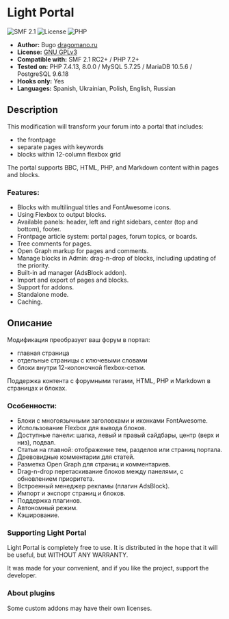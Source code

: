 # Light Portal
![SMF 2.1](https://img.shields.io/badge/SMF-2.1-ed6033.svg?style=flat)
![License](https://img.shields.io/github/license/dragomano/light-portal)
![PHP](https://img.shields.io/badge/PHP-^7.2-blue.svg?style=flat)

* **Author:** Bugo [dragomano.ru](https://dragomano.ru/mods/light-portal)
* **License:** [GNU GPLv3](https://github.com/dragomano/Light-Portal/blob/master/LICENSE)
* **Compatible with:** SMF 2.1 RC2+ / PHP 7.2+
* **Tested on:** PHP 7.4.13, 8.0.0 / MySQL 5.7.25 / MariaDB 10.5.6 / PostgreSQL 9.6.18
* **Hooks only:** Yes
* **Languages:** Spanish, Ukrainian, Polish, English, Russian

## Description
This modification will transform your forum into a portal that includes:
* the frontpage
* separate pages with keywords
* blocks within 12-column flexbox grid

The portal supports BBC, HTML, PHP, and Markdown content within pages and blocks.

### Features:
* Blocks with multilingual titles and FontAwesome icons.
* Using Flexbox to output blocks.
* Available panels: header, left and right sidebars, center (top and bottom), footer.
* Frontpage article system: portal pages, forum topics, or boards.
* Tree comments for pages.
* Open Graph markup for pages and comments.
* Manage blocks in Admin: drag-n-drop of blocks, including updating of the priority.
* Built-in ad manager (AdsBlock addon).
* Import and export of pages and blocks.
* Support for addons.
* Standalone mode.
* Caching.

## Описание
Модификация преобразует ваш форум в портал:
* главная страница
* отдельные страницы с ключевыми словами
* блоки внутри 12-колоночной flexbox-сетки.

Поддержка контента с форумными тегами, HTML, PHP и Markdown в страницах и блоках.

### Особенности:
* Блоки с многоязычными заголовками и иконками FontAwesome.
* Использование Flexbox для вывода блоков.
* Доступные панели: шапка, левый и правый сайдбары, центр (верх и низ), подвал.
* Статьи на главной: отображение тем, разделов или страниц портала.
* Древовидные комментарии для статей.
* Разметка Open Graph для страниц и комментариев.
* Drag-n-drop перетаскивание блоков между панелями, с обновлением приоритета.
* Встроенный менеджер рекламы (плагин AdsBlock).
* Импорт и экспорт страниц и блоков.
* Поддержка плагинов.
* Автономный режим.
* Кэширование.

### Supporting Light Portal
Light Portal is completely free to use. It is distributed in the hope that it will be useful, but WITHOUT ANY WARRANTY.

It was made for your convenient, and if you like the project, support the developer.

### About plugins
Some custom addons may have their own licenses.